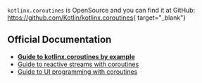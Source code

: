 [//]: # (title: kotlinx.coroutines)
[//]: # (caption: "kotlinx.coroutines)
[//]: # (category: kotlinx)
[//]: # (toc: true)
[//]: # (permalink: /kotlinx/coroutines.html)
[//]: # (ktor_version_review: 1.0.0)

`kotlinx.coroutines` is OpenSource and you can find it at GitHub:
<https://github.com/Kotlin/kotlinx.coroutines>{ target="_blank"}

## Official Documentation

* **[Guide to kotlinx.coroutines by example](https://github.com/Kotlin/kotlinx.coroutines/blob/master/coroutines-guide.md)**
* [Guide to reactive streams with coroutines](https://github.com/Kotlin/kotlinx.coroutines/blob/master/reactive/coroutines-guide-reactive.md)
* [Guide to UI programming with coroutines](https://github.com/Kotlin/kotlinx.coroutines/blob/master/ui/coroutines-guide-ui.md)